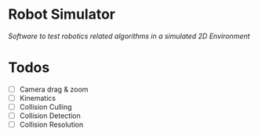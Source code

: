 
# Robot Simulator

*Software to test robotics related algorithms in a simulated 2D Environment*

# Todos

- [ ] Camera drag & zoom
- [ ] Kinematics
- [ ] Collision Culling
- [ ] Collision Detection
- [ ] Collision Resolution
